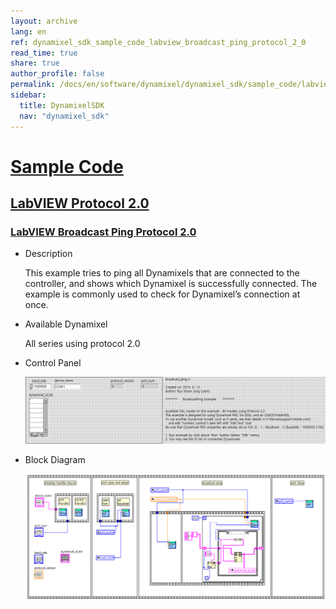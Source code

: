 ```yaml
---
layout: archive
lang: en
ref: dynamixel_sdk_sample_code_labview_broadcast_ping_protocol_2_0
read_time: true
share: true
author_profile: false
permalink: /docs/en/software/dynamixel/dynamixel_sdk/sample_code/labview_broadcast_ping_protocol_2_0/
sidebar:
  title: DynamixelSDK
  nav: "dynamixel_sdk"
---
```


<div style="counter-reset: h1 3"></div>
<div style="counter-reset: h2 21"></div>
<div style="counter-reset: h3 6"></div>

# [Sample Code](#sample-code)

## [LabVIEW Protocol 2.0](#labview-protocol-20)

### [LabVIEW Broadcast Ping Protocol 2.0](#labview-broadcast-ping-protocol-20)

- Description

  This example tries to ping all Dynamixels that are connected to the controller, and shows which Dynamixel is successfully connected. The example is commonly used to check for Dynamixel’s connection at once.

- Available Dynamixel

  All series using protocol 2.0

- Control Panel

  ![](/assets/images/sw/sdk/dynamixel_sdk/library_setup/labview/windows/sample_code/broadcast_ping2/broadcast_ping2.png)

- Block Diagram

  ![](/assets/images/sw/sdk/dynamixel_sdk/library_setup/labview/windows/sample_code/broadcast_ping2/block_diagram.png)
